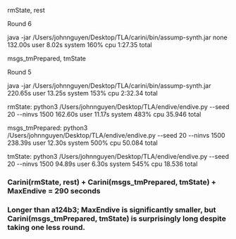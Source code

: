 rmState, rest

Round 6

java -jar /Users/johnnguyen/Desktop/TLA/carini/bin/assump-synth.jar     none  132.00s user 8.02s system 160% cpu 1:27.35 total


msgs_tmPrepared, tmState

Round 5

java -jar /Users/johnnguyen/Desktop/TLA/carini/bin/assump-synth.jar       220.65s user 13.25s system 153% cpu 2:32.34 total

rmState: python3 /Users/johnnguyen/Desktop/TLA/endive/endive.py --seed 20 --ninvs 1500  162.60s user 11.17s system 483% cpu 35.946 total

msgs_tmPrepared: python3 /Users/johnnguyen/Desktop/TLA/endive/endive.py --seed 20 --ninvs 1500  238.39s user 12.30s system 500% cpu 50.084 total

tmState: python3 /Users/johnnguyen/Desktop/TLA/endive/endive.py --seed 20 --ninvs 1500  94.89s user 6.30s system 545% cpu 18.536 total

### Carini(rmState, rest) + Carini(msgs_tmPrepared, tmState) + MaxEndive = 290 seconds
### Longer than a124b3; MaxEndive is significantly smaller, but Carini(msgs_tmPrepared, tmState) is surprisingly long despite taking one less round.
